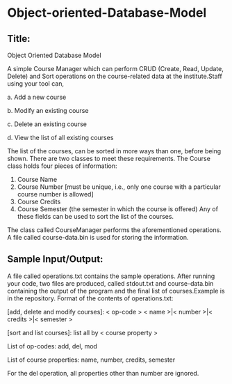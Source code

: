 # Object-oriented-Database-Model
## Title: ##
Object Oriented Database Model

A simple Course Manager which can perform CRUD (Create, Read, Update, Delete) and Sort operations on the course-related data at the institute.Staff using your tool can,

a. Add a new course

b. Modify an existing course

c. Delete an existing course

d. View the list of all existing courses

The list of the courses, can be sorted in more ways than one, before being shown. There are two classes to meet these requirements. The Course class holds four pieces of information:
1. Course Name
2. Course Number [must be unique, i.e., only one course with a particular course number is allowed]
3. Course Credits
4. Course Semester (the semester in which the course is offered)
Any of these fields can be used to sort the list of the courses.

The class called CourseManager performs the aforementioned operations. A file called course-data.bin is used for storing the information.
## Sample Input/Output: ##
A file called operations.txt contains the sample operations. After running your code, two files are produced, called stdout.txt and course-data.bin containing the output of the program and the final list of courses.Example is in the repository. 
Format of the contents of operations.txt:

[add, delete and modify courses]: < op-code > < name >|< number >|< credits >|< semester >

[sort and list courses]: list all by < course property >

List of op-codes: add, del, mod

List of course properties: name, number, credits, semester

For the del operation, all properties other than number are ignored.

